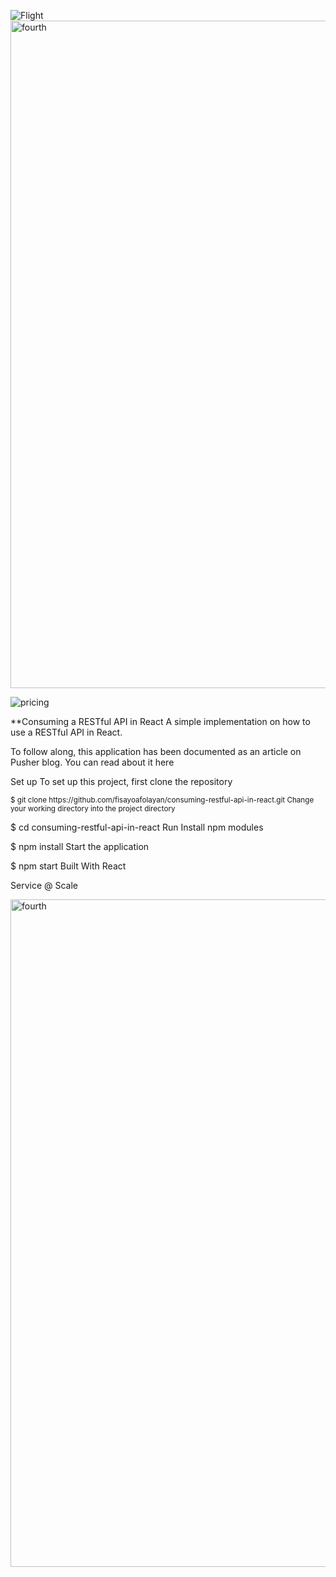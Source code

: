 




![Flight](https://user-images.githubusercontent.com/24268967/195988094-fd07fdbf-cacf-4063-b8bb-88776e5cd913.png)
<img width="1068" alt="fourth" src="https://user-images.githubusercontent.com/24268967/195988100-d13d81e9-2cb0-45f8-8c02-9dfa836088f7.png">




![pricing](https://user-images.githubusercontent.com/24268967/195988103-58cc5573-daf0-4aac-882d-c56e37a95cdd.png)








**Consuming a RESTful API in React
A simple implementation on how to use a RESTful API in React.

To follow along, this application has been documented as an article on Pusher blog. You can read about it here

Set up
To set up this project, first clone the repository

<sup>
  $ git clone https://github.com/fisayoafolayan/consuming-restful-api-in-react.git
  Change your working directory into the project directory
</sup>

$ cd consuming-restful-api-in-react
Run
Install npm modules

$ npm install
Start the application

$ npm start
Built With
React















Service @ Scale




<img width="1068" alt="fourth" src="https://user-images.githubusercontent.com/24268967/195988136-7ff4d1c1-13b8-45b2-9fb3-44f414da88fe.png">
